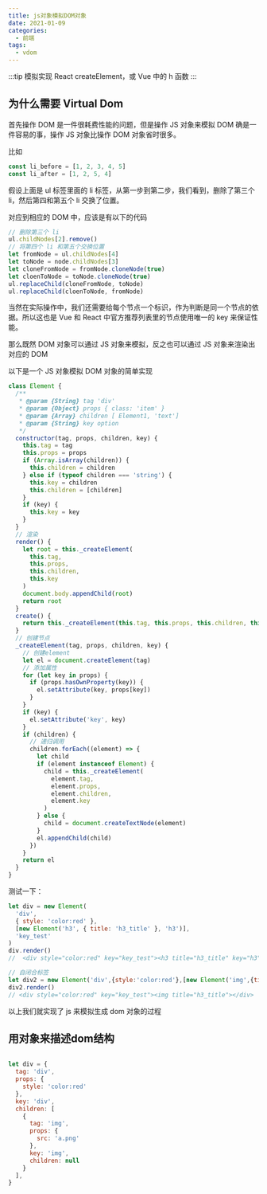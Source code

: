 ```yaml
---
title: js对象模拟DOM对象
date: 2021-01-09
categories:
  - 前端
tags:
  - vdom
---
```


:::tip
模拟实现 React createElement，或 Vue 中的 h 函数
:::

## 为什么需要 Virtual Dom

首先操作 DOM 是一件很耗费性能的问题，但是操作 JS 对象来模拟 DOM 确是一件容易的事，操作 JS 对象比操作 DOM 对象省时很多。

比如

```js
const li_before = [1, 2, 3, 4, 5]
const li_after = [1, 2, 5, 4]
```

假设上面是 ul 标签里面的 li 标签，从第一步到第二步，我们看到，删除了第三个 li，然后第四和第五个 li 交换了位置。

对应到相应的 DOM 中，应该是有以下的代码

```js
// 删除第三个 li
ul.childNodes[2].remove()
// 将第四个 li 和第五个交换位置
let fromNode = ul.childNodes[4]
let toNode = node.childNodes[3]
let cloneFromNode = fromNode.cloneNode(true)
let cloenToNode = toNode.cloneNode(true)
ul.replaceChild(cloneFromNode, toNode)
ul.replaceChild(cloenToNode, fromNode)
```

当然在实际操作中，我们还需要给每个节点一个标识，作为判断是同一个节点的依据。所以这也是 Vue 和 React 中官方推荐列表里的节点使用唯一的 key 来保证性能。

那么既然 DOM 对象可以通过 JS 对象来模拟，反之也可以通过 JS 对象来渲染出对应的 DOM

以下是一个 JS 对象模拟 DOM 对象的简单实现

```js
class Element {
  /**
   * @param {String} tag 'div'
   * @param {Object} props { class: 'item' }
   * @param {Array} children [ Element1, 'text']
   * @param {String} key option
   */
  constructor(tag, props, children, key) {
    this.tag = tag
    this.props = props
    if (Array.isArray(children)) {
      this.children = children
    } else if (typeof children === 'string') {
      this.key = children
      this.children = [children]
    }
    if (key) {
      this.key = key
    }
  }
  // 渲染
  render() {
    let root = this._createElement(
      this.tag,
      this.props,
      this.children,
      this.key
    )
    document.body.appendChild(root)
    return root
  }
  create() {
    return this._createElement(this.tag, this.props, this.children, this.key)
  }
  // 创建节点
  _createElement(tag, props, children, key) {
    // 创建element
    let el = document.createElement(tag)
    // 添加属性
    for (let key in props) {
      if (props.hasOwnProperty(key)) {
        el.setAttribute(key, props[key])
      }
    }
    if (key) {
      el.setAttribute('key', key)
    }
    if (children) {
      // 递归调用
      children.forEach((element) => {
        let child
        if (element instanceof Element) {
          child = this._createElement(
            element.tag,
            element.props,
            element.children,
            element.key
          )
        } else {
          child = document.createTextNode(element)
        }
        el.appendChild(child)
      })
    }
    return el
  }
}
```

测试一下：

```js
let div = new Element(
  'div',
  { style: 'color:red' },
  [new Element('h3', { title: 'h3_title' }, 'h3')],
  'key_test'
)
div.render()
//  <div style="color:red" key="key_test"><h3 title="h3_title" key="h3">h3</h3></div>

// 自闭合标签
let div2 = new Element('div',{style:'color:red'},[new Element('img',{title:'h3_title'},)],'key_test')
div2.render()
// <div style="color:red" key="key_test"><img title="h3_title"></div>
```

以上我们就实现了 js 来模拟生成 dom 对象的过程


## 用对象来描述dom结构
```js

let div = {
  tag: 'div',
  props: {
    style: 'color:red'
  },
  key: 'div',
  children: [
    {
      tag: 'img',
      props: {
        src: 'a.png'
      },
      key: 'img',
      children: null
    }
  ],
}

```
